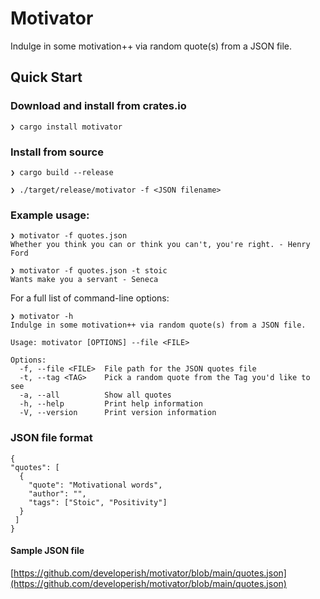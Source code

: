# Motivator

Indulge in some motivation++ via random quote(s) from a JSON file.

## Quick Start

### Download and install from crates.io

`❯ cargo install motivator`

### Install from source

`❯ cargo build --release`

`❯ ./target/release/motivator -f <JSON filename>`

### Example usage:

```
❯ motivator -f quotes.json
Whether you think you can or think you can't, you're right. - Henry Ford

❯ motivator -f quotes.json -t stoic
Wants make you a servant - Seneca
```
For a full list of command-line options:

```
❯ motivator -h
Indulge in some motivation++ via random quote(s) from a JSON file.

Usage: motivator [OPTIONS] --file <FILE>

Options:
  -f, --file <FILE>  File path for the JSON quotes file
  -t, --tag <TAG>    Pick a random quote from the Tag you'd like to see
  -a, --all          Show all quotes
  -h, --help         Print help information
  -V, --version      Print version information
```

### JSON file format

```
{
"quotes": [
  {
    "quote": "Motivational words",
    "author": "",
    "tags": ["Stoic", "Positivity"]
  }
 ]
}
```

#### Sample JSON file

[https://github.com/developerish/motivator/blob/main/quotes.json](https://github.com/developerish/motivator/blob/main/quotes.json)
